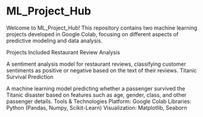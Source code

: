 # ML_Project_Hub
Welcome to ML_Project_Hub! This repository contains two machine learning projects developed in Google Colab, focusing on different aspects of predictive modeling and data analysis.

Projects Included
Restaurant Review Analysis

A sentiment analysis model for restaurant reviews, classifying customer sentiments as positive or negative based on the text of their reviews.
Titanic Survival Prediction

A machine learning model predicting whether a passenger survived the Titanic disaster based on features such as age, gender, class, and other passenger details.
Tools & Technologies
Platform: Google Colab
Libraries: Python (Pandas, Numpy, Scikit-Learn)
Visualization: Matplotlib, Seaborn
